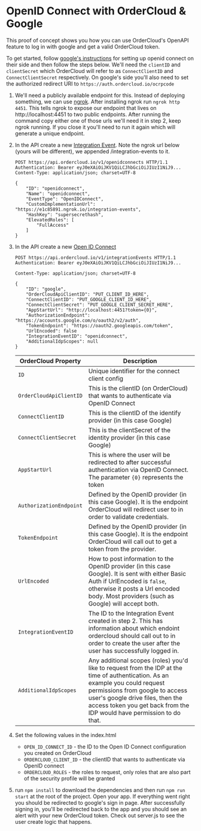 # OpenID Connect with OrderCloud & Google

This proof of concept shows you how you can use OrderCloud's OpenAPI feature to log in with google and get a valid OrderCloud token.

To get started, follow [google's instructions](https://developers.google.com/identity/protocols/oauth2/openid-connect) for setting up openid connect on their side and then follow the steps below. We'll need the `clientID` and `clientSecret` which OrderCloud will refer to as `ConnectClientID` and `ConnectClientSecret` respectively. On google's side you'll also need to set the authorized redirect URI to `https://auth.ordercloud.io/ocrpcode`

1. We'll need a publicly available endpoint for this. Instead of deploying something, we can use [ngrok](https://ngrok.com/). After installing ngrok run `ngrok http 4451`. This tells ngrok to expose our endpoint that lives on http://localhost:4451 to two public endpoints. After running the command copy either one of those urls we'll need it in step 2, keep ngrok running. If you close it you'll need to run it again which will generate a unique endpoint.

2. In the API create a new [Integration Event](https://ordercloud.io/api-reference/seller/integration-events/create). Note the ngrok url below (yours will be different), we appended /integration-events to it.

    ```http
    POST https://api.ordercloud.io/v1/openidconnects HTTP/1.1
    Authentication: Bearer eyJ0eXAiOiJKV1QiLCJhbGciOiJIUzI1NiJ9...
    Content-Type: application/json; charset=UTF-8

    {
        "ID": "openidconnect",
        "Name": "openidconnect",
        "EventType": "OpenIDConnect",
        "CustomImplementationUrl": "https://e1c85891.ngrok.io/integration-events",
        "HashKey": "supersecrethash",
        "ElevatedRoles": [
            "FullAccess"
        ]
    }
    ```

3. In the API create a new [Open ID Connect](https://ordercloud.io/api-reference/authentication-and-authorization/open-id-connects/create)

    ```http
    POST https://api.ordercloud.io/v1/integrationEvents HTTP/1.1
    Authentication: Bearer eyJ0eXAiOiJKV1QiLCJhbGciOiJIUzI1NiJ9...

    Content-Type: application/json; charset=UTF-8

    {
        "ID": "google",
        "OrderCloudApiClientID": "PUT_CLIENT_ID_HERE",
        "ConnectClientID": "PUT_GOOGLE_CLIENT_ID_HERE",
        "ConnectClientSecret": "PUT_GOOGLE_CLIENT_SECRET_HERE",
        "AppStartUrl": "http://localhost:4451?token={0}",
        "AuthorizationEndpoint": "https://accounts.google.com/o/oauth2/v2/auth",
        "TokenEndpoint": "https://oauth2.googleapis.com/token",
        "UrlEncoded": false
        "IntegrationEventID": "openidconnect",
        "AdditionalIdpScopes": null
    }
    ```

    | OrderCloud Property     | Description                                                                                                                                                                                                                |
    |-------------------------|----------------------------------------------------------------------------------------------------------------------------------------------------------------------------------------------------------------------------|
    | `ID`                    | Unique identifier for the connect client config                                                                                                                                                                            |
    | `OrderCloudApiClientID` | This is the clientID (on OrderCloud) that wants to authenticate via OpenID Connect                                                                                                                                         |
    | `ConnectClientID`       | This is the clientID of the identify provider (in this case Google)                                                                                                                                                        |
    | `ConnectClientSecret`   | This is the clientSecret of the identity provider (in this case Google)                                                                                                                                                    |
    | `AppStartUrl`           | This is where the user will be redirected to after successful authentication via OpenID Connect. The parameter `{0}` represents the token                                                                                  |
    | `AuthorizationEndpoint` | Defined by the OpenID provider (in this case Google). It is the endpoint OrderCloud will redirect user to in order to validate credentials.                                                                                |
    | `TokenEndpoint`         | Defined by the OpenID provider (in this case Google). It is the endpoint OrderCloud will call out to get a token from the provider.                                                                                        |
    | `UrlEncoded`            | How to post information to the OpenID provider (in this case Google). It is sent with either Basic Auth if UrlEncoded is `false`, otherwise it posts a Url encoded body. Most providers (such as Google) will accept both. |
    | `IntegrationEventID`    | The ID to the Integration Event created in step 2. This has information about which endoint ordercloud should call out to in order to create the user after the user has successfully logged in.                                                                                                                                   |
    | `AdditionalIdpScopes`   | Any additional scopes (roles) you'd like to request from the IDP at the time of authentication. As an example you could request permissions from google to access user's google drive files, then the access token you get back from the IDP would have permission to do that.                                                                                                                             |

4. Set the following values in the index.html
    - `OPEN_ID_CONNECT_ID` - the ID to the Open ID Connect configuration you created on OrderCloud
    - `ORDERCLOUD_CLIENT_ID` - the clientID that wants to authenticate via OpenID connect
    - `ORDERCLOUD_ROLES` - the roles to request, only roles that are also part of the security profile will be granted

5. run `npm install` to download the dependencies and then run `npm run start` at the root of the project. Open your app. If everything went right you should be redirected to google's sign in page. After successfully signing in, you'll be redirected back to the app and you should see an alert with your new OrderCloud token. Check out server.js to see the user create logic that happens.
